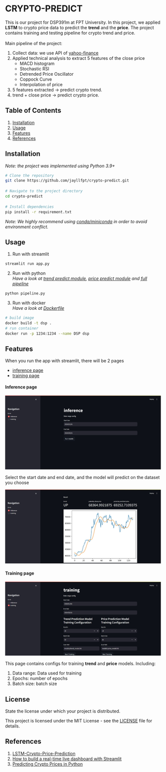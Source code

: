# CRYPTO-PREDICT

This is our project for DSP391m at FPT University. In this project, we applied **LSTM** to crypto price data to predict the **trend** and the **price**. The project contains training and testing pipeline for crypto trend and price.
<br> <br> Main pipeline of the project:

1. Collect data: we use API of [yahoo-finance](https://github.com/ranaroussi/yfinance)
2. Applied technical analysis to extract 5 features of the close price
    - MACD histogram
    - Stochastic RSI
    - Detrended Price Oscillator
    - Coppock Curve
    - Interpolation of price
3. 5 features extracted -> predict crypto trend.
4. trend + close price -> predict crypto price.

## Table of Contents

1. [Installation](#installation)
2. [Usage](#usage)
3. [Features](#features)
4. [References](#references)

## Installation

*Note: the project was implemented using Python 3.9+*

```bash
# Clone the repository
git clone https://github.com/jayllfpt/crypto-predict.git

# Navigate to the project directory
cd crypto-predict

# Install dependencies
pip install -r requirement.txt
```

*Note: We highly recommend using [conda/miniconda](https://docs.anaconda.com/free/miniconda/index.html) in order to avoid environment conflict.*

## Usage

1. Run with streamlit

```bash
streamlit run app.py
```

2. Run with python
<br>*Have a look at [trend predict module](./trends/TrendPredict.py), [price predict module](./prices/PricePredict.py) and [full pipeline](./pipeline.py)*
```bash
python pipeline.py
```


3. Run with docker
<br>*Have a look at [Dockerfile]("./Dockerfile")*

```bash
# build image
docker build -t dsp .
# run container
docker run -p 1234:1234 --name DSP dsp
```

## Features

When you run the app with streamlit, there will be 2 pages

- [inference page](#inference-page)
- [training page](#training-page)

#### Inference page
![infer-page](images/infer-page.jpeg "Inference UI")

Select the start date and end date, and the model will predict on the dataset you choose

![infer-result](images/infer-result.jpeg "Inference Result")

#### Training page

![training-page](images/training-page.jpeg "Training Page")

This page contains configs for training **trend** and **price** models. Including:
1. Data range: Data used for training
2. Epochs: number of epochs
3. Batch size: batch size


## License

State the license under which your project is distributed.

This project is licensed under the MIT License - see the [LICENSE](LICENSE) file for details.

## References
1. [LSTM-Crypto-Price-Prediction](https://github.com/SC4RECOIN/LSTM-Crypto-Price-Prediction/tree/master)
2. [How to build a real-time live dashboard with Streamlit](https://blog.streamlit.io/how-to-build-a-real-time-live-dashboard-with-streamlit/)
3. [Predicting Crypto Prices in Python](https://www.youtube.com/watch?v=GFSiL6zEZF0)

